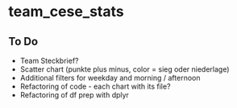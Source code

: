 # team_cese_stats
## To Do
* Team Steckbrief?
* Scatter chart (punkte plus minus, color = sieg oder niederlage)
* Additional filters for weekday and morning / afternoon
* Refactoring of code - each chart with its file?
* Refactoring of df prep with dplyr
